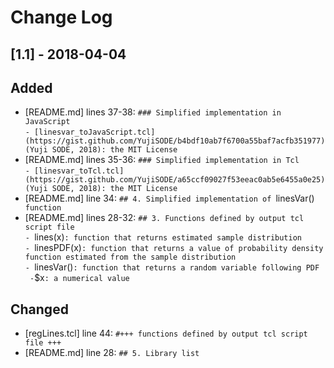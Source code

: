 # Change Log

## [1.1] - 2018-04-04
## Added
- [README.md] lines 37-38: `### Simplified implementation in JavaScript`  
  `- [linesvar_toJavaScript.tcl](https://gist.github.com/YujiSODE/b4bdf10ab7f6700a55baf7acfb351977) (Yuji SODE, 2018): the MIT License`
- [README.md] lines 35-36: `### Simplified implementation in Tcl`  
  `- [linesvar_toTcl.tcl](https://gist.github.com/YujiSODE/a65ccf09027f53eeac0ab5e6455a0e25) (Yuji SODE, 2018): the MIT License`
- [README.md] line 34: `## 4. Simplified implementation of `linesVar()` function`
- [README.md] lines 28-32: `## 3. Functions defined by output tcl script file`  
  `- `lines(x)`: function that returns estimated sample distribution`  
  `- `linesPDF(x)`: function that returns a value of probability density function estimated from the sample distribution`  
  `- `linesVar()`: function that returns a random variable following PDF`  
  `  - `$x`: a numerical value`

## Changed
- [regLines.tcl] line 44: `#+++ functions defined by output tcl script file +++`
- [README.md] line 28: `## 5. Library list`
